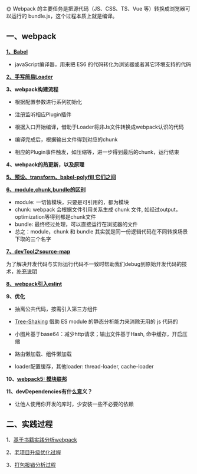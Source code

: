 🌞 Webpack 的主要任务是把源代码（JS、CSS、TS、Vue 等）转换成浏览器可以运行的 bundle.js，这个过程本质上就是编译。

## 一、webpack

**[1、Babel](https://my.oschina.net/vivotech/blog/4407304)**

* javaScript编译器，用来把 ES6 的代码转化为浏览器或者其它环境支持的代码

**[2、手写简易Loader](https://zhuanlan.zhihu.com/p/104205895)**

**3、webpack构建流程**

* 根据配置参数进行系列初始化

* 注册监听相应Plugin插件

* 根据入口开始编译，借助于Loader将非Js文件转换成webpack认识的代码

* 编译完成后，根据输出文件得到对应的chunk

* 相应的Plugin事件触发，如压缩等，进一步得到最后的chunk，运行结束

**4、webpack的热更新，以及原理**


**[5、预设、transform、babel-polyfill 它们之间](https://www.jiangruitao.com/babel/babel-polyfill/)**

**[6、module,chunk,bundle的区别](https://www.cnblogs.com/skychx/p/webpack-module-chunk-bundle.html)**
* module: 一切皆模块，只要是可引用的，都为模块
* chunk: webpack 会根据文件引用关系生成 chunk 文件, 如经过output，optimization等得到都是chunk文件
* bundle: 最终经过处理，可以直接运行在浏览器的文件
* 总之：module，chunk 和 bundle 其实就是同一份逻辑代码在不同转换场景下取的三个名字

**[7、devTool之source-map](https://zhuanlan.zhihu.com/p/135228801)**

为了解决开发代码与实际运行代码不一致时帮助我们debug到原始开发代码的技术，[补充说明](https://segmentfault.com/a/1190000008315937)

**[8、webpack引入eslint](https://segmentfault.com/a/1190000012936029)**

**9、优化**

* 抽离公共代码，按需引入第三方组件

* [Tree-Shaking](https://zhuanlan.zhihu.com/p/260724544)
  借助 ES module 的静态分析能力来消除无用的 js 代码的

* 小图片基于base64：减少http请求；输出文件基于Hash, 命中缓存，开启压缩

* 路由懒加载、组件懒加载

* loader配置缓存，其他loader: thread-loader, cache-loader


**10、[webpack5: 模块联邦](https://github.com/yang1212/collection-about/issues/73)**

**11、devDependencies有什么意义？**

* 让他人使用你开发的库时，少安装一些不必要的依赖


## 二、实践过程
1、[基于书籍实践分析webpack](https://www.cnblogs.com/Tiboo/p/12434287.html)

2、[老项目升级优化过程](https://www.cnblogs.com/Tiboo/p/14385863.html)

3、[打包报错分析过程](https://www.cnblogs.com/Tiboo/p/13832912.html)


